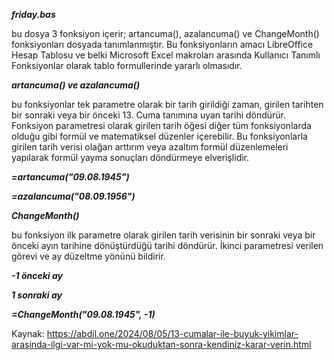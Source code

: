***friday.bas***

bu dosya 3 fonksiyon içerir; artancuma(), azalancuma() ve ChangeMonth()
fonksiyonları dosyada tanımlanmıştır. Bu fonksiyonların amacı
LibreOffice Hesap Tablosu ve belki Microsoft Excel makroları arasında
Kullanıcı Tanımlı Fonksiyonlar olarak tablo formullerinde yararlı
olmasıdır.

***artancuma() ve azalancuma()***

bu fonksiyonlar tek parametre olarak bir tarih girildiği zaman, girilen
tarihten bir sonraki veya bir önceki 13. Cuma tanımına uyan tarihi
döndürür. Fonksiyon parametresi olarak girilen tarih öğesi diğer tüm
fonksiyonlarda olduğu gibi formül ve matematiksel düzenler içerebilir.
Bu fonksiyonlarla girilen tarih verisi olağan arttırım veya azaltım
formül düzenlemeleri yapılarak formül yayma sonuçları döndürmeye
elverişlidir.

***=artancuma("09.08.1945")***

***=azalancuma("08.09.1956")***

***ChangeMonth()***

bu fonksiyon ilk parametre olarak girilen tarih verisinin bir sonraki
veya bir önceki ayın tarihine dönüştürdüğü tarihi döndürür. İkinci
parametresi verilen görevi ve ay düzeltme yönünü bildirir.

***-1 önceki ay***

***1 sonraki ay***

***=ChangeMonth("09.08.1945", -1)***

Kaynak: https://abdil.one/2024/08/05/13-cumalar-ile-buyuk-yikimlar-arasinda-ilgi-var-mi-yok-mu-okuduktan-sonra-kendiniz-karar-verin.html
